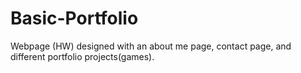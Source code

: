 # Basic-Portfolio
Webpage (HW) designed with an about me page, contact page, and different portfolio projects(games). 
